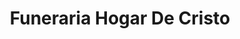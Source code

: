 ---
title: "Funeraria Hogar De Cristo"
url: /vina-del-mar/funeraria-hogar-de-cristo/
shop: directores de funerarias
---